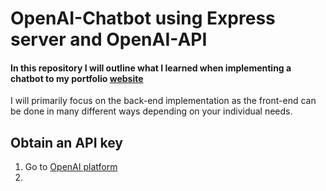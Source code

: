 # OpenAI-Chatbot using Express server and OpenAI-API
#### In this repository I will outline what I learned when implementing a chatbot to my portfolio [website](https://itgelganbold.com)
I will primarily focus on the back-end implementation as the front-end can be done in many different ways depending on your individual needs.

## Obtain an API key

1. Go to [OpenAI platform](https://platform.openai.com/)
2. 
